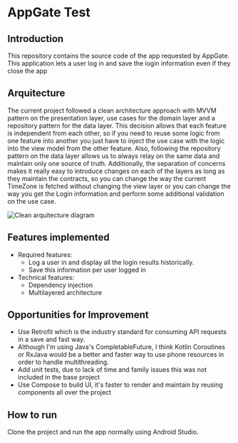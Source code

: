 # AppGate Test

## Introduction

This repository contains the source code of the app requested by AppGate. This application lets a user log in and save the login information even if they close the app

## Arquitecture

The current project followed a clean architecture approach with MVVM pattern on the presentation layer, use cases for the domain layer and a repository pattern for the data layer. This decision allows that each feature is independent from each other, so if you need to reuse some logic from one feature into another you just have to inject the use case with the logic into the view model from the other feature. Also, following the repository pattern on the data layer allows us to always relay on the same data and maintain only one source of truth. Additionally, the separation of concerns makes it really easy to introduce changes on each of the layers as long as they maintain the contracts, so you can change the way the current TimeZone is fetched without changing the view layer or you can change the way you get the Login information and perform some additional validation on the use case.

![Clean arquitecture diagram](https://devexperto.com/wp-content/uploads/2018/10/clean-architecture-graph.png)

## Features implemented
* Required features:
    * Log a user in and display all the login results historically.
    * Save this information per user logged in
* Technical features:
    * Dependency injection
    * Multilayered architecture

## Opportunities for Improvement
* Use Retrofit which is the industry standard for consuming API requests in a save and fast way.
* Although I'm using Java's CompletableFuture, I think Kotlin Coroutines or RxJava would be a better and faster way to use phone resources in order to handle multithreading.
* Add unit tests, due to lack of time and family issues this was not included in the base project
* Use Compose to build UI, it's faster to render and maintain by reusing components all over the project

## How to run
Clone the project and run the app normally using Android Studio.
